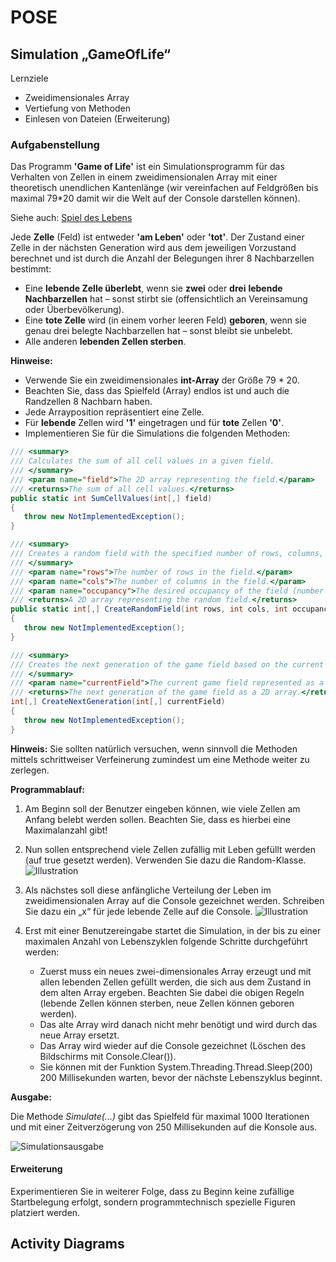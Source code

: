 # POSE

## Simulation „GameOfLife“

Lernziele

- Zweidimensionales Array
- Vertiefung von Methoden
- Einlesen von Dateien (Erweiterung)

### Aufgabenstellung

Das Programm **'Game of Life'** ist ein Simulationsprogramm für das Verhalten von Zellen in einem zweidimensionalen Array mit einer theoretisch unendlichen Kantenlänge (wir vereinfachen auf Feldgrößen bis maximal 79\*20 damit wir die Welt auf der Console darstellen können).

Siehe auch: [Spiel des Lebens](http://de.wikipedia.org/wiki/Conways_Spiel_des_Lebens)

Jede **Zelle** (Feld) ist entweder **'am Leben'** oder **'tot'**. Der Zustand einer Zelle in der nächsten Generation wird aus dem jeweiligen Vorzustand berechnet und ist durch die Anzahl der Belegungen ihrer 8 Nachbarzellen bestimmt:

- Eine **lebende Zelle überlebt**, wenn sie **zwei** oder **drei** **lebende** **Nachbarzellen** hat – sonst stirbt sie (offensichtlich an Vereinsamung oder Überbevölkerung).
- Eine **tote Zelle** wird (in einem vorher leeren Feld) **geboren**, wenn sie genau drei belegte Nachbarzellen hat – sonst bleibt sie unbelebt.
- Alle anderen **lebenden Zellen sterben**.

**Hinweise:**

- Verwende Sie ein zweidimensionales **int-Array** der Größe 79 \* 20.
- Beachten Sie, dass das Spielfeld (Array) endlos ist und auch die Randzellen 8 Nachbarn haben.
- Jede Arrayposition repräsentiert eine Zelle.
- Für **lebende** Zellen wird **'1'** eingetragen und für **tote** Zellen **'0'**.
- Implementieren Sie für die Simulations die folgenden Methoden:
  
```cs
/// <summary>
/// Calculates the sum of all cell values in a given field.
/// </summary>
/// <param name="field">The 2D array representing the field.</param>
/// <returns>The sum of all cell values.</returns>
public static int SumCellValues(int[,] field)
{
   throw new NotImplementedException();
}

/// <summary>
/// Creates a random field with the specified number of rows, columns, and occupancy.
/// </summary>
/// <param name="rows">The number of rows in the field.</param>
/// <param name="cols">The number of columns in the field.</param>
/// <param name="occupancy">The desired occupancy of the field (number of cells with value 1).</param>
/// <returns>A 2D array representing the random field.</returns>
public static int[,] CreateRandomField(int rows, int cols, int occupancy)
{
   throw new NotImplementedException();
}

/// <summary>
/// Creates the next generation of the game field based on the current field.
/// </summary>
/// <param name="currentField">The current game field represented as a 2D array.</param>
/// <returns>The next generation of the game field as a 2D array.</returns>
int[,] CreateNextGeneration(int[,] currentField)
{
   throw new NotImplementedException();
}
```

**Hinweis:** Sie sollten natürlich versuchen, wenn sinnvoll die Methoden mittels schrittweiser Verfeinerung zumindest um eine Methode weiter zu zerlegen.

**Programmablauf:**

1. Am Beginn soll der Benutzer eingeben können, wie viele Zellen am Anfang belebt werden sollen. Beachten Sie, dass es hierbei eine Maximalanzahl gibt!
2. Nun sollen entsprechend viele
Zellen zufällig mit Leben gefüllt werden (auf true gesetzt werden). Verwenden Sie dazu die Random-Klasse.
![Illustration](Task.002.png)
3. Als nächstes soll diese anfängliche Verteilung der Leben im zweidimensionalen Array auf die Console gezeichnet werden. Schreiben Sie dazu ein „x“ für jede lebende Zelle auf die Console.
![Illustration](Task.003.png)
4. Erst mit einer Benutzereingabe startet die Simulation, in der bis zu einer maximalen Anzahl von Lebenszyklen folgende Schritte durchgeführt werden:

   - Zuerst muss ein neues zwei-dimensionales Array erzeugt und mit allen lebenden Zellen gefüllt werden, die sich aus dem Zustand in dem alten Array ergeben. Beachten Sie dabei die obigen Regeln (lebende Zellen können sterben, neue Zellen können geboren werden).
   - Das alte Array wird danach nicht mehr benötigt und wird durch das neue Array ersetzt.
   - Das Array wird wieder auf die Console gezeichnet (Löschen des Bildschirms mit Console.Clear()).
   - Sie können mit der Funktion System.Threading.Thread.Sleep(200) 200 Millisekunden warten, bevor der nächste Lebenszyklus beginnt.

**Ausgabe:**

Die Methode *Simulate(...)* gibt das Spielfeld für maximal 1000 Iterationen und mit einer Zeitverzögerung von 250 Millisekunden auf die Konsole aus.

![Simulationsausgabe](Task.004.png)

#### Erweiterung

Experimentieren Sie in weiterer Folge, dass zu Beginn keine zufällige Startbelegung erfolgt, sondern programmtechnisch spezielle Figuren platziert werden.

## Activity Diagrams

